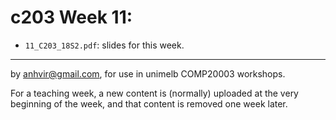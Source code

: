  c203 Week 11:
=======
  * `11_C203_18S2.pdf`: slides for this week.


-------------------------------------------------------------
by anhvir@gmail.com, for use in unimelb COMP20003 workshops.

For a teaching week, a new content is (normally) uploaded at the very beginning of the week, and that content is removed one week later.
